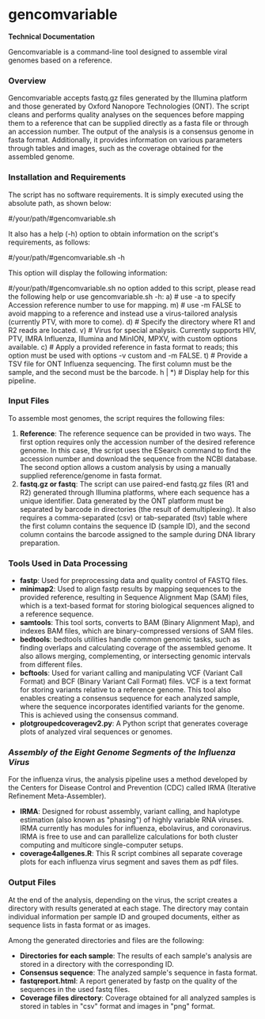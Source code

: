 # gencomvariable
**Technical Documentation**

Gencomvariable is a command-line tool designed to assemble viral genomes based on a reference.

### Overview
Gencomvariable accepts fastq.gz files generated by the Illumina platform and those generated by Oxford Nanopore Technologies (ONT). The script cleans and performs quality analyses on the sequences before mapping them to a reference that can be supplied directly as a fasta file or through an accession number. The output of the analysis is a consensus genome in fasta format. Additionally, it provides information on various parameters through tables and images, such as the coverage obtained for the assembled genome.

### Installation and Requirements
The script has no software requirements. It is simply executed using the absolute path, as shown below:

#/your/path/#gencomvariable.sh


It also has a help (-h) option to obtain information on the script's requirements, as follows:

#/your/path/#gencomvariable.sh -h


This option will display the following information:

#/your/path/#gencomvariable.sh no option added to this script, please read the following help or use gencomvariable.sh -h:
    a) # use -a to specify Accession reference number to use for mapping.
    m) # use -m FALSE to avoid mapping to a reference and instead use a virus-tailored analysis (currently PTV, with more to come).
    d) # Specify the directory where R1 and R2 reads are located.
    v) # Virus for special analysis. Currently supports HIV, PTV, IMRA Influenza, Illumina and MinION, MPXV, with custom options available.
    c) # Apply a provided reference in fasta format to reads; this option must be used with options -v custom and -m FALSE.
    t) # Provide a TSV file for ONT Influenza sequencing. The first column must be the sample, and the second must be the barcode.
    h | *) # Display help for this pipeline.


### Input Files
To assemble most genomes, the script requires the following files:

1. **Reference**: The reference sequence can be provided in two ways. The first option requires only the accession number of the desired reference genome. In this case, the script uses the ESearch command to find the accession number and download the sequence from the NCBI database. The second option allows a custom analysis by using a manually supplied reference/genome in fasta format.
2. **fastq.gz or fastq**: The script can use paired-end fastq.gz files (R1 and R2) generated through Illumina platforms, where each sequence has a unique identifier. Data generated by the ONT platform must be separated by barcode in directories (the result of demultiplexing). It also requires a comma-separated (csv) or tab-separated (tsv) table where the first column contains the sequence ID (sample ID), and the second column contains the barcode assigned to the sample during DNA library preparation.

### Tools Used in Data Processing
- **fastp**: Used for preprocessing data and quality control of FASTQ files.
- **minimap2**: Used to align fastp results by mapping sequences to the provided reference, resulting in Sequence Alignment Map (SAM) files, which is a text-based format for storing biological sequences aligned to a reference sequence.
- **samtools**: This tool sorts, converts to BAM (Binary Alignment Map), and indexes BAM files, which are binary-compressed versions of SAM files.
- **bedtools**: bedtools utilities handle common genomic tasks, such as finding overlaps and calculating coverage of the assembled genome. It also allows merging, complementing, or intersecting genomic intervals from different files.
- **bcftools**: Used for variant calling and manipulating VCF (Variant Call Format) and BCF (Binary Variant Call Format) files. VCF is a text format for storing variants relative to a reference genome.
  This tool also enables creating a consensus sequence for each analyzed sample, where the sequence incorporates identified variants for the genome. This is achieved using the consensus command.
- **plotgroupedcoveragev2.py**: A Python script that generates coverage plots of analyzed viral sequences or genomes.

### *Assembly of the Eight Genome Segments of the Influenza Virus*
For the influenza virus, the analysis pipeline uses a method developed by the Centers for Disease Control and Prevention (CDC) called IRMA (Iterative Refinement Meta-Assembler).

- **IRMA**: Designed for robust assembly, variant calling, and haplotype estimation (also known as "phasing") of highly variable RNA viruses. IRMA currently has modules for influenza, ebolavirus, and coronavirus. IRMA is free to use and can parallelize calculations for both cluster computing and multicore single-computer setups.
- **coverage4allgenes.R**: This R script combines all separate coverage plots for each influenza virus segment and saves them as pdf files.

### Output Files
At the end of the analysis, depending on the virus, the script creates a directory with results generated at each stage. The directory may contain individual information per sample ID and grouped documents, either as sequence lists in fasta format or as images.

Among the generated directories and files are the following:
- **Directories for each sample**: The results of each sample's analysis are stored in a directory with the corresponding ID.
- **Consensus sequence**: The analyzed sample's sequence in fasta format.
- **fastqreport.html**: A report generated by fastp on the quality of the sequences in the used fastq files.
- **Coverage files directory**: Coverage obtained for all analyzed samples is stored in tables in "csv" format and images in "png" format.
